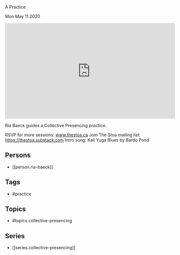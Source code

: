 

 A Practice

Mon May 11 2020

<iframe width="560" height="315" src="https://www.youtube.com/embed/2_8kf29tZtw" title="Collective Presencing: A Practice w/ Ria Baeck" frameborder="0" allow="accelerometer; autoplay; clipboard-write; encrypted-media; gyroscope; picture-in-picture" allowfullscreen ></iframe>

Ria Baeck guides a Collective Presencing practice.

RSVP for more sessions: www.thestoa.ca
Join The Stoa mailing list: https://thestoa.substack.com
Intro song: Kali Yuga Blues by Bardo Pond

## Persons

- [[person.ria-baeck]]

## Tags

- #practice

## Topics

- #topics.collective-presencing

## Series

- [[series.collective-presencing]]

